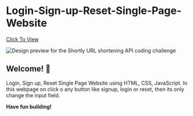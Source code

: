 # Login-Sign-up-Reset-Single-Page-Website

[Click To View](https://audiophile-shop-for-blind-people.netlify.app/)

![Design preview for the Shortly URL shortening API coding challenge](./images/image.png)

## Welcome! 👋

Login, Sign up, Reset Single Page Website using HTML, CSS, JavaScript. In this webpage on click o any button like signup, login or reset, then its only change the input field.

**Have fun building!** 
